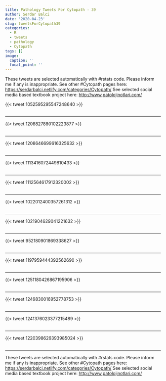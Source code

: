 ```yaml
---
title: Pathology Tweets For Cytopath - 39
author: Serdar Balci
date: '2020-04-23'
slug: tweetsForCytopath39
categories:
  - R
  - tweets
  - pathology
  - Cytopath
tags: []
image:
  caption: ''
  focal_point: ''
---
```



These tweets are selected automatically with #rstats code. Please inform me if any is inappropriate.
See other #Cytopath pages here: https://serdarbalci.netlify.com/categories/Cytopath/ 
See selected social media based textbook project here: http://www.patolojinotlari.com/

{{< tweet 1052595295547248640 >}}
<br>
<br>
<hr>
{{< tweet 1208827880102223877 >}}
<br>
<br>
<hr>
{{< tweet 1208646699616325632 >}}
<br>
<br>
<hr>
{{< tweet 1113416072449810433 >}}
<br>
<br>
<hr>
{{< tweet 1112564617912320002 >}}
<br>
<br>
<hr>
{{< tweet 1022012400357261312 >}}
<br>
<br>
<hr>
{{< tweet 1021904629041221632 >}}
<br>
<br>
<hr>
{{< tweet 952180901869338627 >}}
<br>
<br>
<hr>
{{< tweet 1197959444392562690 >}}
<br>
<br>
<hr>
{{< tweet 1251180426867195906 >}}
<br>
<br>
<hr>
{{< tweet 1249830016952778753 >}}
<br>
<br>
<hr>
{{< tweet 1241376023377215489 >}}
<br>
<br>
<hr>
{{< tweet 1220398626393985024 >}}
<br>
<br>
<hr>


These tweets are selected automatically with #rstats code. Please inform me if any is inappropriate.
See other #Cytopath pages here: https://serdarbalci.netlify.com/categories/Cytopath/ 
See selected social media based textbook project here: http://www.patolojinotlari.com/
